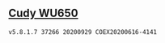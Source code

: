 ## [Cudy WU650](http://www.cudytech.com/wu650_software_download)
```sh
v5.8.1.7 37266 20200929 COEX20200616-4141
```
